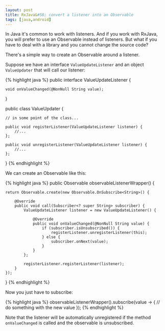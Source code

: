 ```yaml
---
layout: post
title: RxJava&#58; convert a listener into an Observable
tags: [java,android]
---
```


In Java it's common to work with listeners. And if you work with RxJava, you will prefer to use an Observable instead of listeners. But what if you have to deal with a library and you cannot change the source code?

There's a simple way to create an Observable around a listener.

Suppose we have an interface `ValueUpdateListener` and an object `ValueUpdater` that will call our listener:

{% highlight java %}
public interface ValueUpdateListener {
    
    void onValueChanged(@NonNull String value);

}

public class ValueUpdater {
    
    // in some point of the class...
    
    public void registerListener(ValueUpdateListener listener) {
        //...
    };
    
    public void unregisterListener(ValueUpdateListener listener) {
        //...
    };
}
{% endhighlight %}

We can create an Observable like this:

{% highlight java %}
public Observable<String> observableListenerWrapper() {

    return Observable.create(new Observable.OnSubscribe<String>() {

        @Override
        public void call(Subscriber<? super String> subscriber) {
            ValueUpdateListener listener = new ValueUpdateListener() {

                @Override
                public void onValueChanged(@NonNull String value) {
                    if (subscriber.isUnsubscribed()) {
                        registerListener.unregisterListener(this);
                    } else {
                        subscriber.onNext(value);
                    }
                }
            };

            registerListener.registerListener(listener);
        }
    });
}
{% endhighlight %}

Now you just have to subscribe:

{% highlight java %}
observableListenerWrapper().subscribe(value -> {
    // do something with the new value
});
{% endhighlight %}


Note that the listener will be automatically unregistered if the method `onValueChanged` is called and the observable is unsubscribed.